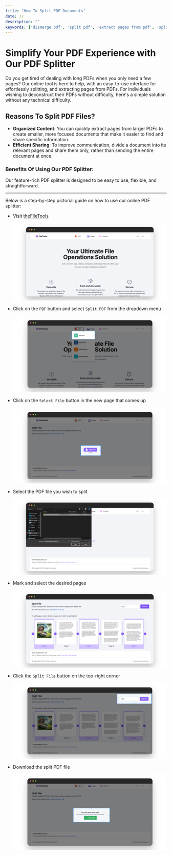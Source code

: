 ```yaml
---
title: "How To Split PDF Documents"
date: //
description: ""
keywords: ['dismerge pdf', 'split pdf', 'extract pages from pdf', 'split and combine pdf', 'isolate pages from pdf', 'break the pdf pages']
---
```


# Simplify Your PDF Experience with Our PDF Splitter

Do you get tired of dealing with long PDFs when you only need a few pages? Our online tool is here to help, with an easy-to-use interface for effortlessly splitting, and extracting pages from PDFs. For individuals wishing to deconstruct their PDFs without difficulty, here's a simple solution without any technical difficulty.

## Reasons To Split PDF Files?
* **Organized Content**: You can quickly extract pages from larger PDFs to create smaller, more focused documents that make it easier to find and share specific information.
* **Efficient Sharing**: To improve communication, divide a document into its relevant pages and share them only, rather than sending the entire document at once.
<!-- * Tailored Documents: Customize your PDFs by combining specific pages from different files, creating a personalized document that suits your needs. -->

### Benefits Of Using Our PDF Splitter:

Our feature-rich PDF splitter is designed to be easy to use, flexible, and straightforward.

***

Below is a step-by-step pictorial guide on how to use our online PDF splitter:

- Visit [theFileTools](https://www.thefiletools.com/)

    ![](../media/home.png)

- Click on the `PDF` button and select `Split PDF` from the dropdown menu

    ![](../media/split_pdf_1.png)

- Click on the `Select File` button in the new page that comes up

    ![](../media/split_pdf_2.png)

- Select the PDF file you wish to split

    ![](../media/split_pdf_3.png)

- Mark and select the desired pages

    ![](../media/split_pdf_4.png)

- Click the `Split File` button on the top-right corner

    ![](../media/split_pdf_5.png)

- Download the split PDF file

    ![](../media/split_pdf_6.png)

